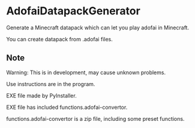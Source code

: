 # AdofaiDatapackGenerator

Generate a Minecraft datapack which can let you play adofai in Minecraft.

You can create datapack from .adofai files.

## Note

Warning: This is in development, may cause unknown problems.

Use instructions are in the program.

EXE file made by PyInstaller.

EXE file has included functions.adofai-convertor.

functions.adofai-convertor is a zip file, including some preset functions.
